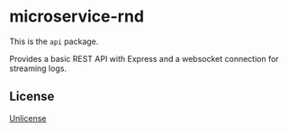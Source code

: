 # microservice-rnd

This is the `api` package.

Provides a basic REST API with Express and a websocket connection for streaming logs.

## License

[Unlicense](./UNLICENSE)
